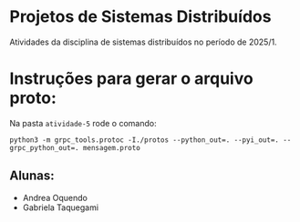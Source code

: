 # Projetos de Sistemas Distribuídos

Atividades da disciplina de sistemas distribuídos no período de 2025/1.

# Instruções para gerar o arquivo proto:

Na pasta `atividade-5` rode o comando:

```
python3 -m grpc_tools.protoc -I./protos --python_out=. --pyi_out=. --grpc_python_out=. mensagem.proto
```

## Alunas:

- Andrea Oquendo
- Gabriela Taquegami
